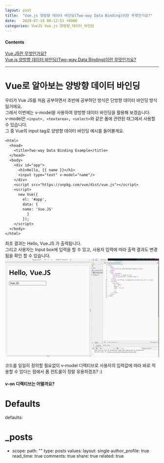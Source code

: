 ```yaml
---
layout: post
title:  "Vue.js 양방향 데이터 바인딩(Two-way Data Binding)이란 무엇인가요?"
date:   2020-07-19 00:12:51 +0900
categories: VueJS Vue.js 양방향_데이터_바인딩
---
```

#### Contents   
[Vue JS란 무엇인가요?](https://bethbang1004.github.io/vuejs/vue.js/%EA%B0%9C%EC%9A%94/2020/07/16/welcome-to-jekyll.html)      
[Vue.js 양방향 데이터 바인딩(Two-way Data Binding)이란 무엇인가요?](https://bethbang1004.github.io/vuejs/vue.js/%EC%96%91%EB%B0%A9%ED%96%A5_%EB%8D%B0%EC%9D%B4%ED%84%B0_%EB%B0%94%EC%9D%B8%EB%94%A9/2020/07/18/binding-welcome-to-jekyll.html)   
* * *

# Vue로 알아보는 양방향 데이터 바인딩   
우리가 Vue JS를 처음 공부하면서 초반에 공부하던 방식은 단방향 데이터 바인딩 방식일거에요.      
그래서 이번에는 v-model을 사용하여 양방향 데이터 바인딩을 활용해 보겠습니다.   
v-model은 ```<input>, <textarea>, <select>```와 같은 폼에 관련된 태그에서 사용할 수 있습니다.   
그 중 Vue의 input tag로 양방향 데이터 바인딩 예시를 들어볼게요.  

```
<html>
  <head>
    <title>Two-way Data Binding Example</title>
  </head>
  <body>
    <div id="app">
      <h1>Hello, {{ name }}</h1>
      <input type="text" v-model="name"/>
    </div>
    <script src="https://unpkg.com/vue/dist/vue.js"></script>
    <script>
      new Vue({
        el: '#app',
        data: {
        name: 'Vue.JS'
          }
        });
    </script>
  </body>
</html>

```
최초 결과는 Hello, Vue.JS 가 출력됩니다.   
그리고 사용자는 Input box에 입력을 할 수 있고, 사용자 입력에 따라 출력 결과도 변경됨을 확인 할 수 있습니다.   
![Alt text](/assets/binding_export.gif "two-way data binding example")   

코드를 일일히 정의할 필요없이 v-model 디렉티브로 사용자의 입력값에 따라 바로 적용할 수 있다는 점에서 폼 컨트롤이 정말 유용하겠죠? :)      

#### v-on 디렉티브는 어떨까요?   

# Defaults
defaults:
  # _posts
  - scope:
      path: ""
      type: posts
    values:
      layout: single
      author_profile: true
      read_time: true
      comments: true
      share: true
      related: true
